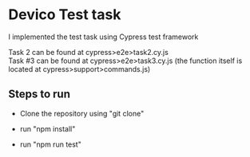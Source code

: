 # Devico Test task

I implemented the test task using Cypress test framework  

Task 2 can be found at cypress>e2e>task2.cy.js  
Task #3 can be found at cypress>e2e>task3.cy.js (the function itself is located at cypress>support>commands.js)  

## **Steps to run**

-   Clone the repository using "git clone"

-   run "npm install"

-   run "npm run test"  

